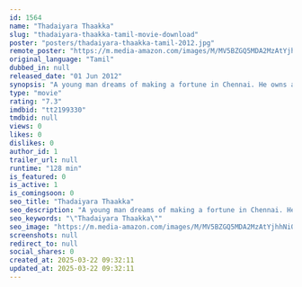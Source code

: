 ```yaml
---
id: 1564
name: "Thadaiyara Thaakka"
slug: "thadaiyara-thaakka-tamil-movie-download"
poster: "posters/thadaiyara-thaakka-tamil-2012.jpg"
remote_poster: "https://m.media-amazon.com/images/M/MV5BZGQ5MDA2MzAtYjhhNi00NmRiLWE2OGItYzllMGY5ODhmMTc5XkEyXkFqcGc@._V1_SX300.jpg"
original_language: "Tamil"
dubbed_in: null
released_date: "01 Jun 2012"
synopsis: "A young man dreams of making a fortune in Chennai. He owns a travel agency and is all set to marry his lover. After he crosses paths with a loan shark, The Latter is Murdered, the young man runs for cover and plans to find the mur..."
type: "movie"
rating: "7.3"
imdbid: "tt2199330"
tmdbid: null
views: 0
likes: 0
dislikes: 0
author_id: 1
trailer_url: null
runtime: "128 min"
is_featured: 0
is_active: 1
is_comingsoon: 0
seo_title: "Thadaiyara Thaakka"
seo_description: "A young man dreams of making a fortune in Chennai. He owns a travel agency and is all set to marry his lover. After he crosses paths with a loan shark, The Latter is Murdered, the young man runs for cover and plans to find the mur..."
seo_keywords: "\"Thadaiyara Thaakka\""
seo_image: "https://m.media-amazon.com/images/M/MV5BZGQ5MDA2MzAtYjhhNi00NmRiLWE2OGItYzllMGY5ODhmMTc5XkEyXkFqcGc@._V1_SX300.jpg"
screenshots: null
redirect_to: null
social_shares: 0
created_at: 2025-03-22 09:32:11
updated_at: 2025-03-22 09:32:11
---
```


